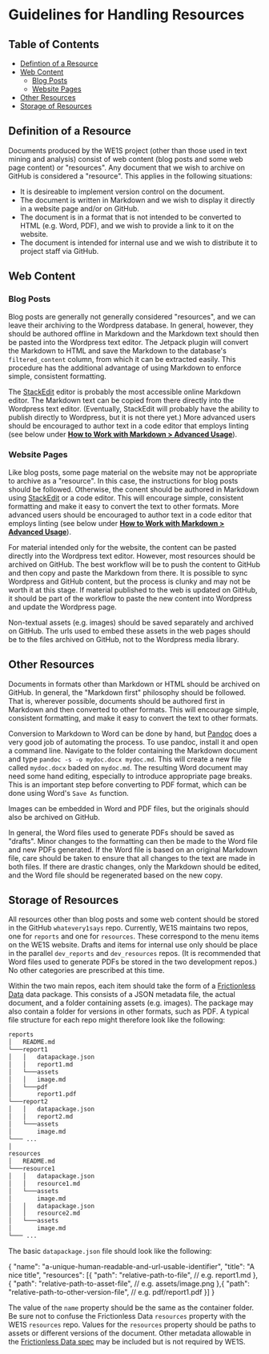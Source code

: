 # Guidelines for Handling Resources

## Table of Contents

* [Defintion of a Resource](#_definition-of-a-resource)
* [Web Content](#_web-content)
  * [Blog Posts](#_blog-posts)
  * [Website Pages](#_website-pages)
* [Other Resources](#_other-resources)
* [Storage of Resources](#_storage-of-resources)

## <a id="_definition-of-a-resource" name="_definition-of-a-resource">Definition of a Resource</a>

Documents produced by the WE1S project (other than those used in text mining and analysis) consist of web content (blog posts and some web page content) or "resources". Any document that we wish to archive on GitHub is considered a "resource". This applies in the following situations:

* It is desireable to implement version control on the document.
* The document is written in Markdown and we wish to display it directly in a website page and/or on GitHub.
* The document is in a format that is not intended to be converted to HTML (e.g. Word, PDF), and we wish to provide a link to it on the website.
* The document is intended for internal use and we wish to distribute it to project staff via GitHub.

## <a id="__web-content" name="__web-content">Web Content</a>

### <a id="_blog-posts" name="_blog-posts">Blog Posts</a>

Blog posts are generally not generally considered "resources", and we can leave their archiving to the Wordpress database. In general, however, they should be authored offline in Markdown and the Markdown text should then be pasted into the Wordpress text editor. The Jetpack plugin will convert the Markdown to HTML and save the Markdown to the database's `filtered_content` column, from which it can be extracted easily. This procedure has the additional advantage of using Markdown to enforce simple, consistent formatting.

The [StackEdit](https://stackedit.io/) editor is probably the most accessible online Markdown editor. The Markdown text can be copied from there directly into the Wordpress text editor. (Eventually, StackEdit will probably have the ability to publish directly to Wordpress, but it is not there yet.) More advanced users should be encouraged to author text in a code editor that employs linting (see below under **[How to Work with Markdown > Advanced Usage](https://github.com/whatevery1says/resources/blob/master/how-to-work-with-markdown/how-to-work-with-markdown.md#advanced-usage)**).

### <a id="_website-pages" name="_website-pages">Website Pages</a>

Like blog posts, some page material on the website may not be appropriate to archive as a "resource". In this case, the instructions for blog posts should be followed. Otherwise, the conent should be authored in Markdown using [StackEdit](https://stackedit.io/) or a code editor. This will encourage simple, consistent formatting and make it easy to convert the text to other formats.  More advanced users should be encouraged to author text in a code editor that employs linting (see below under **[How to Work with Markdown > Advanced Usage](https://github.com/whatevery1says/resources/blob/master/how-to-work-with-markdown/how-to-work-with-markdown.md#advanced-usage)**).

For material intended only for the website, the content can be pasted directly into the Wordpress text editor. However, most resources should be archived on GitHub. The best workflow will be to push the content to GitHub and then copy and paste the Markdown from there. It is possible to sync Wordpress and GitHub content, but the process is clunky and may not be worth it at this stage. If material published to the web is updated on GitHub, it should be part of the workflow to paste the new content into Wordpress and update the Wordpress page.

Non-textual assets (e.g. images) should be saved separately and archived on GitHub. The urls used to embed these assets in the web pages should be to the files archived on GitHub, not to the Wordpress media library.

## <a id="_other-resources" name="_other-resources">Other Resources</a>

Documents in formats other than Markdown or HTML should be archived on GitHub. In general, the "Markdown first" philosophy should be followed. That is, wherever possible, documents should be authored first in Markdown and then converted to other formats. This will encourage simple, consistent formatting, and make it easy to convert the text to other formats.

Conversion to Markdown to Word can be done by hand, but [Pandoc](http://pandoc.org/) does a very good job of automating the process. To use pandoc, install it and open a command line. Navigate to the folder containing the Markdown document and type `pandoc -s -o mydoc.docx mydoc.md`. This will create a new file called `mydoc.docx` baded on `mydoc.md`. The resulting Word document may need some hand editing, especially to introduce appropriate page breaks. This is an important step before converting to PDF format, which can be done using Word's `Save As` function.

Images can be embedded in Word and PDF files, but the originals should also be archived on GitHub.

In general, the Word files used to generate PDFs should be saved as "drafts". Minor changes to the formatting can then be made to the Word file and new PDFs generated. If the Word file is based on an original Markdown file, care should be taken to ensure that all changes to the text are made in both files. If there are drastic changes, only the Markdown should be edited, and the Word file should be regenerated based on the new copy.

## <a id="_storage-of-resources" name="_storage-of-resources">Storage of Resources</a>

All resources other than blog posts and some web content should be stored in the GitHub `whatevery1says` repo. Currently, WE1S maintains two repos, one for `reports` and one for `resources`. These correspond to the menu items on the WE1S website. Drafts and items for internal use only should be place in the parallel `dev_reports` and `dev_resources` repos. (It is recommended that Word files used to generate PDFs be stored in the two development repos.) No other categories are prescribed at this time.

Within the two main repos, each item should take the form of a [Frictionless Data](http://frictionlessdata.io/) data package. This consists of a JSON metadata file, the actual document, and a folder containing assets (e.g. images). The package may also contain a folder for versions in other formats, such as PDF. A typical file structure for each repo might therefore look like the following:

```markdown
reports
│   README.md
└───report1
│   │   datapackage.json
│   │   report1.md
│   └───assets
│   │   image.md
│   └───pdf
│       report1.pdf
└───report2
│   │   datapackage.json
│   │   report2.md
│   └───assets
│       image.md
└─── ...
│
resources
│   README.md
└───resource1
│   │   datapackage.json
│   │   resource1.md
│   └───assets
│       image.md
│   │   datapackage.json
│   │   resource2.md
│   └───assets
│       image.md
└─── ...
```

The basic `datapackage.json` file should look like the following:

{
  "name": "a-unique-human-readable-and-url-usable-identifier",
  "title": "A nice title",
  "resources": [{
      "path": "relative-path-to-file", // e.g. report1.md
    },{
      "path": "relative-path-to-asset-file", // e.g. assets/image.png
    },{
      "path": "relative-path-to-other-version-file", // e.g. pdf/report1.pdf
    }]
}

The value of the `name` property should be the same as the container folder. Be sure not to confuse the Frictionless Data `resources` property with the WE1S `resources` repo. Values for the `resources` property should be paths to assets or different versions of the document. Other metadata allowable in the [Frictionless Data spec](https://specs.frictionlessdata.io/data-package/) may be included but is not required by WE1S.
